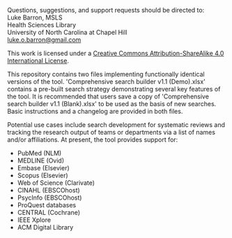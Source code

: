 Questions, suggestions, and support requests should be directed to:  
Luke Barron, MSLS  
Health Sciences Library  
University of North Carolina at Chapel Hill  
luke.o.barron@gmail.com  

This work is licensed under a
[Creative Commons Attribution-ShareAlike 4.0 International License][cc-by-sa].

[cc-by-sa]: http://creativecommons.org/licenses/by-sa/4.0/

This repository contains two files implementing functionally identical versions of the tool. 'Comprehensive search builder v1.1 (Demo).xlsx' contains a pre-built search strategy demonstrating several key features of the tool. It is recommended that users save a copy of 'Comprehensive search builder v1.1 (Blank).xlsx' to be used as the basis of new searches. Basic instructions and a changelog are provided in both files. 

Potential use cases include search development for systematic reviews and tracking the research output of teams or departments via a list of names and/or affiliations. At present, the tool provides support for:
- PubMed (NLM)
- MEDLINE (Ovid)
- Embase (Elsevier)
- Scopus (Elsevier)
- Web of Science (Clarivate)
- CINAHL (EBSCOhost)
- PsycInfo (EBSCOhost)
- ProQuest databases
- CENTRAL (Cochrane)
- IEEE Xplore
- ACM Digital Library

